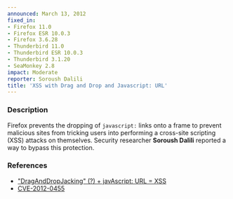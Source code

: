 ```yaml
---
announced: March 13, 2012
fixed_in:
- Firefox 11.0
- Firefox ESR 10.0.3
- Firefox 3.6.28
- Thunderbird 11.0
- Thunderbird ESR 10.0.3
- Thunderbird 3.1.20
- SeaMonkey 2.8
impact: Moderate
reporter: Soroush Dalili
title: 'XSS with Drag and Drop and Javascript: URL'
---
```


<h3>Description</h3>

<p>Firefox prevents the dropping of <code>javascript:</code> links onto a frame
to prevent malicious sites from tricking users into performing a cross-site
scripting (XSS) attacks on themselves. Security researcher <strong>Soroush
Dalili</strong> reported a way to bypass this protection.</p>


<h3>References</h3>

<ul>
  <li><a href="https://bugzilla.mozilla.org/show_bug.cgi?id=704354">
      "DragAndDropJacking" (?) + javAscript: URL = XSS</a></li>
  <li><a href="http://cve.mitre.org/cgi-bin/cvename.cgi?name=CVE-2012-0455" class="ex-ref">CVE-2012-0455</a></li>
</ul>



